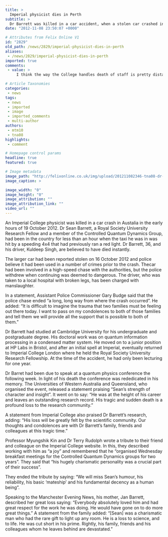 ```yaml
---
title: >
  Imperial physicist dies in Perth
subtitle: >
  Dr Barrett was killed in a car accident, when a stolen car crashed into the taxi he was in
date: "2012-11-08 23:50:07 +0000"

# Attributes from Felix Online V1
id: "2829"
old_path: /news/2829/imperial-physicist-dies-in-perth
aliases:
 - /news/2829/imperial-physicist-dies-in-perth
imported: true
comments:
 - value: >
     I think the way the College handles death of staff is pretty distasteful. There is a tribute page for him, somewhere, hidden away on the Imperial website. As far as I'm aware it never made front page news on the Imperial website. <br>That, over a fortnight on, Felix is only just reporting on it proves the point rather well. <br> <br>Quite rightly the College doesn't go in for permanent e-shrines, but there is a tasteful compromise, particularly for such a valued academic who died in such tragic circumstances. <br> <br>Meanwhile his personal page (as at 11th November) still exists. http://www3.imperial.ac.uk/people/sean.barrett <br> <br>The only change that has been made is the removal of his email address from the page. Again, could be done better. <br> <br>Our thoughts are with everyone who misses him.

# Article Taxonomies
categories:
 - news
tags:
 - news
 - imported
 - image
 - imported_comments
 - multi-author
authors:
 - mtm10
 - tna08
highlights:
 - comment

# Homepage control params
headline: true
featured: true

# Image metadata
image_path: "http://felixonline.co.uk/img/upload/201211082346-tna08-dr-barett.jpg"
image_caption: >

image_width: "0"
image_height: "0"
image_attribution: ""
image_attribution_link: ""
video_url: ""
---
```


An Imperial College physicist was killed in a car crash in Austalia in the early hours of 19 October 2012. Dr Sean Barrett, a Royal Society University Research Fellow and a member of the Controlled Quantum Dynamics Group, had been in the country for less than an hour when the taxi he was in was hit by a speeding 4x4 that had previously ran a red light. Dr Barrett, 36, and his driver, Kuldeep Singh, are believed to have died instantly.

The larger car had been reported stolen on 16 October 2012 and police believe it had been used in a number of crimes prior to the crash. Thecar had been involved in a high-speed chase with the authorities, but the police withdrew when continuing was deemed to dangerous. The driver, who was taken to a local hospital with broken legs, has been charged with manslaughter.

In a statement, Assistant Police Commissioner Gary Budge said that the police chase ended “a long, long way from where the crash occurred”. He added: “It is difficult to imagine the trauma that two families must be feeling out there today. I want to pass on my condolences to both of those families and tell them we will provide all the support that is possible to both of them.”

Dr Barrett had studied at Cambridge University for his undergraduate and postgraduate degree. His doctoral work was on quantum information processing in a condensed matter system. He moved on to a junior position at HP Labs in Bristol, and after an initial spell at Imperial, eventually returned to Imperial College London where he held the Royal Society University Research Fellowship. At the time of the accident, he had only been lecturing for one year.

Dr Barret had been due to speak at a quantum physics conference the following week. In light of his death the conference was rededicated in his memory. The Universities of Western Australia and Queensland, who organised the event, released a statement praising “Sean’s strength of character and insight”. It went on to say: “He was at the height of his career and leaves an outstanding research record. His tragic and sudden death is a profound loss to the research community.”

A statement from Imperial College also praised Dr Barrett’s research, adding: “His loss will be greatly felt by the scientific community. Our thoughts and condolences are with Dr Barrett’s family, friends and colleagues at this tragic time.”

Professor Myungshik Kin and Dr Terry Rudolph wrote a tribute to their friend and colleague on the Imperial College website. In this, they described working with him as “a joy” and remembered that he “organised Wednesday breakfast meetings for the Controlled Quantum Dynamics groups for two years”. They said that “his hugely charismatic personality was a crucial part of their success”.

They ended the tribute by saying: “We will miss Sean’s humour, his reliability, his basic ‘mateship’ and his fundamental decency as a human being”.

Speaking to the Manchester Evening News, his mother, Jan Barrett, described her great loss saying: “Everybody absolutely loved him and had great respect for the work he was doing. He would have gone on to do more great things.” A statement from the family added: “[Sean] was a charismatic man who had the rare gift to light up any room. He is a loss to science, and to life. He was cut short in his prime. Rightly, his family, friends and his colleagues whom he leaves behind are devastated.”

